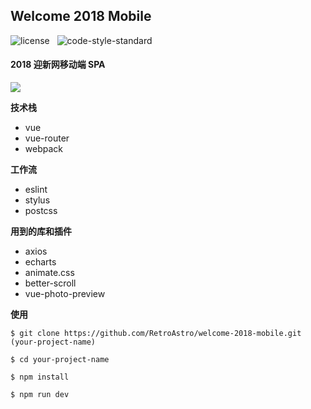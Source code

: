## Welcome 2018 Mobile

![license](https://img.shields.io/github/license/mashape/apistatus.svg?maxAge=2592000) &nbsp; ![code-style-standard](https://img.shields.io/badge/code%20style-standard-brightgreen.svg)

#### 2018 迎新网移动端 SPA

![](https://s2.ax1x.com/2019/05/19/EXLowR.png)

**技术栈**

* vue
* vue-router
* webpack

**工作流**

* eslint
* stylus
* postcss

**用到的库和插件**

* axios
* echarts
* animate.css
* better-scroll
* vue-photo-preview

**使用**

```
$ git clone https://github.com/RetroAstro/welcome-2018-mobile.git (your-project-name)

$ cd your-project-name

$ npm install 

$ npm run dev
```

